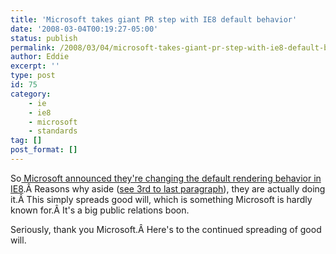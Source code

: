 ```yaml
---
title: 'Microsoft takes giant PR step with IE8 default behavior'
date: '2008-03-04T00:19:27-05:00'
status: publish
permalink: /2008/03/04/microsoft-takes-giant-pr-step-with-ie8-default-behavior
author: Eddie
excerpt: ''
type: post
id: 75
category:
    - ie
    - ie8
    - microsoft
    - standards
tag: []
post_format: []
---
```

So[ Microsoft announced they're changing the default rendering behavior in IE8](http://blogs.msdn.com/ie/archive/2008/03/03/microsoft-s-interoperability-principles-and-ie8.aspx).Â Reasons why aside ([see 3rd to last paragraph](http://www.microsoft.com/presspass/press/2008/mar08/03-03WebStandards.mspx)), they are actually doing it.Â This simply spreads good will, which is something Microsoft is hardly known for.Â It's a big public relations boon.

Seriously, thank you Microsoft.Â Here's to the continued spreading of good will.